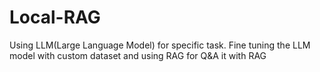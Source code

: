# Local-RAG
Using LLM(Large Language Model) for specific task. Fine tuning the LLM model with custom dataset and using RAG for Q&amp;A it with RAG
